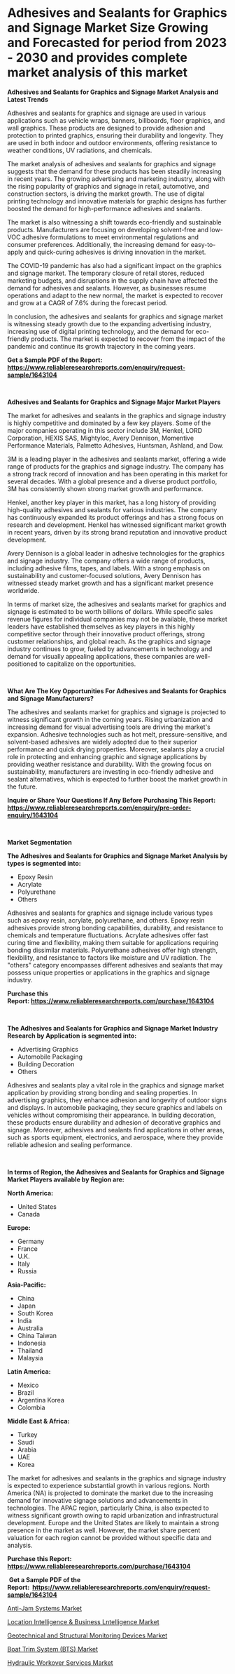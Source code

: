 <p><h1>Adhesives and Sealants for Graphics and Signage Market Size Growing and Forecasted for period from 2023 - 2030 and provides complete market analysis of this market</h1></p><p><strong>Adhesives and Sealants for Graphics and Signage Market Analysis and Latest Trends</strong></p>
<p><p>Adhesives and sealants for graphics and signage are used in various applications such as vehicle wraps, banners, billboards, floor graphics, and wall graphics. These products are designed to provide adhesion and protection to printed graphics, ensuring their durability and longevity. They are used in both indoor and outdoor environments, offering resistance to weather conditions, UV radiations, and chemicals.</p><p>The market analysis of adhesives and sealants for graphics and signage suggests that the demand for these products has been steadily increasing in recent years. The growing advertising and marketing industry, along with the rising popularity of graphics and signage in retail, automotive, and construction sectors, is driving the market growth. The use of digital printing technology and innovative materials for graphic designs has further boosted the demand for high-performance adhesives and sealants.</p><p>The market is also witnessing a shift towards eco-friendly and sustainable products. Manufacturers are focusing on developing solvent-free and low-VOC adhesive formulations to meet environmental regulations and consumer preferences. Additionally, the increasing demand for easy-to-apply and quick-curing adhesives is driving innovation in the market.</p><p>The COVID-19 pandemic has also had a significant impact on the graphics and signage market. The temporary closure of retail stores, reduced marketing budgets, and disruptions in the supply chain have affected the demand for adhesives and sealants. However, as businesses resume operations and adapt to the new normal, the market is expected to recover and grow at a CAGR of 7.6% during the forecast period.</p><p>In conclusion, the adhesives and sealants for graphics and signage market is witnessing steady growth due to the expanding advertising industry, increasing use of digital printing technology, and the demand for eco-friendly products. The market is expected to recover from the impact of the pandemic and continue its growth trajectory in the coming years.</p></p>
<p><strong>Get a Sample PDF of the Report:&nbsp; <a href="https://www.reliableresearchreports.com/enquiry/request-sample/1643104">https://www.reliableresearchreports.com/enquiry/request-sample/1643104</a></strong></p>
<p>&nbsp;</p>
<p><strong>Adhesives and Sealants for Graphics and Signage Major Market Players</strong></p>
<p><p>The market for adhesives and sealants in the graphics and signage industry is highly competitive and dominated by a few key players. Some of the major companies operating in this sector include 3M, Henkel, LORD Corporation, HEXIS SAS, Mightyloc, Avery Dennison, Momentive Performance Materials, Palmetto Adhesives, Huntsman, Ashland, and Dow.</p><p>3M is a leading player in the adhesives and sealants market, offering a wide range of products for the graphics and signage industry. The company has a strong track record of innovation and has been operating in this market for several decades. With a global presence and a diverse product portfolio, 3M has consistently shown strong market growth and performance.</p><p>Henkel, another key player in this market, has a long history of providing high-quality adhesives and sealants for various industries. The company has continuously expanded its product offerings and has a strong focus on research and development. Henkel has witnessed significant market growth in recent years, driven by its strong brand reputation and innovative product development.</p><p>Avery Dennison is a global leader in adhesive technologies for the graphics and signage industry. The company offers a wide range of products, including adhesive films, tapes, and labels. With a strong emphasis on sustainability and customer-focused solutions, Avery Dennison has witnessed steady market growth and has a significant market presence worldwide.</p><p>In terms of market size, the adhesives and sealants market for graphics and signage is estimated to be worth billions of dollars. While specific sales revenue figures for individual companies may not be available, these market leaders have established themselves as key players in this highly competitive sector through their innovative product offerings, strong customer relationships, and global reach. As the graphics and signage industry continues to grow, fueled by advancements in technology and demand for visually appealing applications, these companies are well-positioned to capitalize on the opportunities.</p></p>
<p>&nbsp;</p>
<p><strong>What Are The Key Opportunities For Adhesives and Sealants for Graphics and Signage Manufacturers?</strong></p>
<p><p>The adhesives and sealants market for graphics and signage is projected to witness significant growth in the coming years. Rising urbanization and increasing demand for visual advertising tools are driving the market's expansion. Adhesive technologies such as hot melt, pressure-sensitive, and solvent-based adhesives are widely adopted due to their superior performance and quick drying properties. Moreover, sealants play a crucial role in protecting and enhancing graphic and signage applications by providing weather resistance and durability. With the growing focus on sustainability, manufacturers are investing in eco-friendly adhesive and sealant alternatives, which is expected to further boost the market growth in the future.</p></p>
<p><strong>Inquire or Share Your Questions If Any Before Purchasing This Report: <a href="https://www.reliableresearchreports.com/enquiry/pre-order-enquiry/1643104">https://www.reliableresearchreports.com/enquiry/pre-order-enquiry/1643104</a></strong></p>
<p>&nbsp;</p>
<p><strong>Market Segmentation</strong></p>
<p><strong>The Adhesives and Sealants for Graphics and Signage Market Analysis by types is segmented into:</strong></p>
<p><ul><li>Epoxy Resin</li><li>Acrylate</li><li>Polyurethane</li><li>Others</li></ul></p>
<p><p>Adhesives and sealants for graphics and signage include various types such as epoxy resin, acrylate, polyurethane, and others. Epoxy resin adhesives provide strong bonding capabilities, durability, and resistance to chemicals and temperature fluctuations. Acrylate adhesives offer fast curing time and flexibility, making them suitable for applications requiring bonding dissimilar materials. Polyurethane adhesives offer high strength, flexibility, and resistance to factors like moisture and UV radiation. The "others" category encompasses different adhesives and sealants that may possess unique properties or applications in the graphics and signage industry.</p></p>
<p><strong>Purchase this Report:&nbsp;<a href="https://www.reliableresearchreports.com/purchase/1643104">https://www.reliableresearchreports.com/purchase/1643104</a></strong></p>
<p>&nbsp;</p>
<p><strong>The Adhesives and Sealants for Graphics and Signage Market Industry Research by Application is segmented into:</strong></p>
<p><ul><li>Advertising Graphics</li><li>Automobile Packaging</li><li>Building Decoration</li><li>Others</li></ul></p>
<p><p>Adhesives and sealants play a vital role in the graphics and signage market application by providing strong bonding and sealing properties. In advertising graphics, they enhance adhesion and longevity of outdoor signs and displays. In automobile packaging, they secure graphics and labels on vehicles without compromising their appearance. In building decoration, these products ensure durability and adhesion of decorative graphics and signage. Moreover, adhesives and sealants find applications in other areas, such as sports equipment, electronics, and aerospace, where they provide reliable adhesion and sealing performance.</p></p>
<p>&nbsp;</p>
<p><strong>In terms of Region, the Adhesives and Sealants for Graphics and Signage Market Players available by Region are:</strong></p>
<p>
    <p> <strong> North America: </strong>
        <ul>
            <li>United States</li>
            <li>Canada</li>
        </ul>
        </p> 
    <p> <strong> Europe: </strong>
        <ul>
            <li>Germany</li>
            <li>France</li>
            <li>U.K.</li>
            <li>Italy</li>
            <li>Russia</li>
        </ul>
        </p> 
    <p> <strong> Asia-Pacific: </strong>
        <ul>
            <li>China</li>
            <li>Japan</li>
            <li>South Korea</li>
            <li>India</li>
            <li>Australia</li>
            <li>China Taiwan</li>
            <li>Indonesia</li>
            <li>Thailand</li>
            <li>Malaysia</li>
        </ul>
        </p> 
    <p> <strong> Latin America: </strong>
        <ul>
            <li>Mexico</li>
            <li>Brazil</li>
            <li>Argentina Korea</li>
            <li>Colombia</li>
        </ul>
        </p> 
    <p> <strong> Middle East & Africa: </strong>
        <ul>
            <li>Turkey</li>
            <li>Saudi</li>
            <li>Arabia</li>
            <li>UAE</li>
            <li>Korea</li>
        </ul>
    </p>
    </p>
<p><p>The market for adhesives and sealants in the graphics and signage industry is expected to experience substantial growth in various regions. North America (NA) is projected to dominate the market due to the increasing demand for innovative signage solutions and advancements in technologies. The APAC region, particularly China, is also expected to witness significant growth owing to rapid urbanization and infrastructural development. Europe and the United States are likely to maintain a strong presence in the market as well. However, the market share percent valuation for each region cannot be provided without specific data and analysis.</p></p>
<p><strong>Purchase this Report: <a href="https://www.reliableresearchreports.com/purchase/1643104">https://www.reliableresearchreports.com/purchase/1643104</a></strong></p>
<p>&nbsp;<strong>Get a Sample PDF of the Report:&nbsp;&nbsp;<a href="https://www.reliableresearchreports.com/enquiry/request-sample/1643104">https://www.reliableresearchreports.com/enquiry/request-sample/1643104</a></strong></p>
<p><strong></strong></p>
<p><p><a href="https://medium.com/@sainreportprime/anti-jam-systems-market-competitive-analysis-market-trends-and-forecast-to-2030-2d690b11b03a">Anti-Jam Systems Market</a></p><p><a href="https://medium.com/@sanju991215/location-intelligence-business-lntelligence-market-comprehensive-assessment-by-type-d1e4539fa8df">Location Intelligence & Business Lntelligence Market</a></p><p><a href="https://medium.com/@sk99912151/geotechnical-and-structural-monitoring-devices-market-exploring-market-share-market-trends-and-1a01bd5a3e02">Geotechnical and Structural Monitoring Devices Market</a></p><p><a href="https://medium.com/@santo151299/boat-trim-system-bts-market-research-report-its-history-and-forecast-2023-to-2030-2bef23648afd">Boat Trim System (BTS) Market</a></p><p><a href="https://medium.com/@ssantosh15121999/hydraulic-workover-services-market-comprehensive-assessment-by-type-application-and-geography-9355ee5cac2a">Hydraulic Workover Services Market</a></p></p>